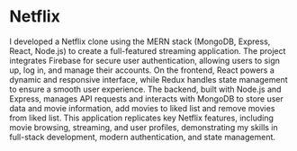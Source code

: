 # Netflix
I developed a Netflix clone using the MERN stack (MongoDB, Express, React, Node.js) to create a full-featured streaming application. The project integrates Firebase for secure user authentication, allowing users to sign up, log in, and manage their accounts. On the frontend, React powers a dynamic and responsive interface, while Redux handles state management to ensure a smooth user experience. The backend, built with Node.js and Express, manages API requests and interacts with MongoDB to store user data and movie information, add movies to liked list and remove movies from liked list. This application replicates key Netflix features, including movie browsing, streaming, and user profiles, demonstrating my skills in full-stack development, modern authentication, and state management.
